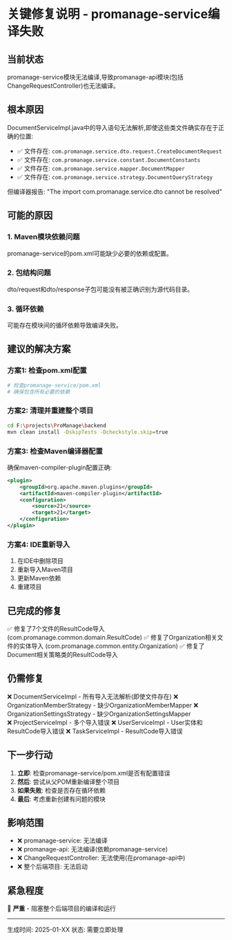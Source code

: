 # 关键修复说明 - promanage-service编译失败

## 当前状态
promanage-service模块无法编译,导致promanage-api模块(包括ChangeRequestController)也无法编译。

## 根本原因
DocumentServiceImpl.java中的导入语句无法解析,即使这些类文件确实存在于正确的位置:
- ✅ 文件存在: `com.promanage.service.dto.request.CreateDocumentRequest`
- ✅ 文件存在: `com.promanage.service.constant.DocumentConstants`  
- ✅ 文件存在: `com.promanage.service.mapper.DocumentMapper`
- ✅ 文件存在: `com.promanage.service.strategy.DocumentQueryStrategy`

但编译器报告: "The import com.promanage.service.dto cannot be resolved"

## 可能的原因

### 1. Maven模块依赖问题
promanage-service的pom.xml可能缺少必要的依赖或配置。

### 2. 包结构问题
dto/request和dto/response子包可能没有被正确识别为源代码目录。

### 3. 循环依赖
可能存在模块间的循环依赖导致编译失败。

## 建议的解决方案

### 方案1: 检查pom.xml配置
```bash
# 检查promanage-service/pom.xml
# 确保包含所有必要的依赖
```

### 方案2: 清理并重建整个项目
```bash
cd F:\projects\ProManage\backend
mvn clean install -DskipTests -Dcheckstyle.skip=true
```

### 方案3: 检查Maven编译器配置
确保maven-compiler-plugin配置正确:
```xml
<plugin>
    <groupId>org.apache.maven.plugins</groupId>
    <artifactId>maven-compiler-plugin</artifactId>
    <configuration>
        <source>21</source>
        <target>21</target>
    </configuration>
</plugin>
```

### 方案4: IDE重新导入
1. 在IDE中删除项目
2. 重新导入Maven项目
3. 更新Maven依赖
4. 重建项目

## 已完成的修复

✅ 修复了7个文件的ResultCode导入 (com.promanage.common.domain.ResultCode)
✅ 修复了Organization相关文件的实体导入 (com.promanage.common.entity.Organization)
✅ 修复了Document相关策略类的ResultCode导入

## 仍需修复

❌ DocumentServiceImpl - 所有导入无法解析(即使文件存在)
❌ OrganizationMemberStrategy - 缺少OrganizationMemberMapper
❌ OrganizationSettingsStrategy - 缺少OrganizationSettingsMapper  
❌ ProjectServiceImpl - 多个导入错误
❌ UserServiceImpl - User实体和ResultCode导入错误
❌ TaskServiceImpl - ResultCode导入错误

## 下一步行动

1. **立即**: 检查promanage-service/pom.xml是否有配置错误
2. **然后**: 尝试从父POM重新编译整个项目
3. **如果失败**: 检查是否存在循环依赖
4. **最后**: 考虑重新创建有问题的模块

## 影响范围

- ❌ promanage-service: 无法编译
- ❌ promanage-api: 无法编译(依赖promanage-service)
- ❌ ChangeRequestController: 无法使用(在promanage-api中)
- ❌ 整个后端项目: 无法启动

## 紧急程度

🔴 **严重** - 阻塞整个后端项目的编译和运行

---
生成时间: 2025-01-XX
状态: 需要立即处理

